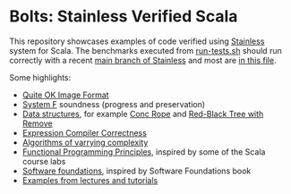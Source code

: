 # Bolts: Stainless Verified Scala

This repository showcases examples of code verified using
[Stainless](https://stainless.epfl.ch) system for Scala. The benchmarks
executed from [run-tests.sh](run-tests.sh) should run correctly with a 
recent [main branch of Stainless](https://github.com/epfl-lara/stainless/) and most are [in this file](tctests.txt).

Some highlights:
  * [Quite OK Image Format](qoi)
  * [System F](system-f) soundness (progress and preservation)
  * [Data structures](data-structures), for example [Conc Rope](data-structures/trees/concrope) and [Red-Black Tree with Remove](data-structures/trees/redblack)
  * [Expression Compiler Correctness](expression-compiler)
  * [Algorithms of varrying complexity](algorithms)
  * [Functional Programming Principles](fp-principles), inspired by some of the Scala course labs
  * [Software foundations](software-foundations), inspired by Software Foundations book
  * [Examples from lectures and tutorials](tutorials)
